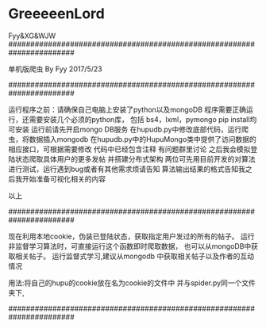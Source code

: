# GreeeeenLord
Fyy&amp;XG&amp;WJW
#######################################################################

单机版爬虫 By Fyy 2017/5/23

#######################################################################

运行程序之前：请确保自己电脑上安装了python以及mongoDB
程序需要正确运行，还需要安装几个必须的python库， 包括 bs4，lxml，pymongo
pip install均可安装
运行前请先开启mongo DB服务
在hupudb.py中修改底部代码，运行爬虫，将数据插入mongodb
在hupudb.py中的HupuMongo类中提供了访问数据的相应接口，可根据需要修改
代码中已经包含注释
有问题群里讨论
之后我会模拟登陆状态爬取具体用户的更多发帖
并搭建分布式架构
两位可先用目前开发的对算法进行测试，运行遇到bug或者有其他需求烦请告知
算法输出结果的格式告知我之后我开始准备可视化相关的内容

以上

#######################################################################

现在利用本地cookie，伪装已登陆状态，获取指定用户发过的所有的帖子。
运行非监督学习算法时，可直接运行这个函数即时爬取数据，
也可以从mongoDB中获取相关帖子。
运行监督式学习,建议从mongodb 中获取相关帖子以及作者的互动情况

用法:将自己的hupu的cookie放在名为cookie的文件中
并与spider.py同一个文件夹下,

#######################################################################
